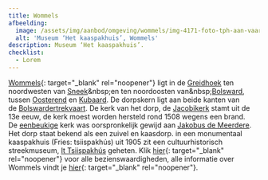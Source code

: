 ```yaml
---
title: Wommels
afbeelding:
  image: /assets/img/aanbod/omgeving/wommels/img-4171-foto-tph-aan-vaart-1703928855.jpeg
  alt: 'Museum ‘Het kaaspakhuis’, Wommels'
description: Museum ‘Het kaaspakhuis’.
checklist:
  - Lorem
---
```


[Wommels](https://nl.wikipedia.org/wiki/Wommels){: target="_blank" rel="noopener"} ligt in de&nbsp;[Greidhoek](https://nl.wikipedia.org/wiki/Greidhoek)&nbsp;ten noordwesten van&nbsp;[Sneek](https://nl.wikipedia.org/wiki/Sneek_&#40;stad&#41;)&nbsp;en ten noordoosten van&nbsp;[Bolsward](https://nl.wikipedia.org/wiki/Bolsward), tussen&nbsp;[Oosterend](<https://nl.wikipedia.org/wiki/Oosterend_(S%C3%BAdwest-Frysl%C3%A2n)>)&nbsp;en&nbsp;[Kubaard](https://nl.wikipedia.org/wiki/Kubaard). De dorpskern ligt aan beide kanten van de&nbsp;[Bolswardertrekvaart](https://nl.wikipedia.org/wiki/Bolswardertrekvaart). De kerk van het dorp, de&nbsp;[Jacobikerk](<https://nl.wikipedia.org/wiki/Jacobikerk_(Wommels)>)&nbsp;stamt uit de 13e eeuw, de kerk moest worden hersteld rond 1508 wegens een brand. De&nbsp;[eenbeukige](<https://nl.wikipedia.org/wiki/Beuk_(architectuur)>)&nbsp;kerk was oorspronkelijk gewijd aan&nbsp;[Jakobus de Meerdere](https://nl.wikipedia.org/wiki/Jakobus_de_Meerdere). Het dorp staat bekend als een zuivel en kaasdorp. in een monumentaal kaaspakhuis (Fries: tsiispakh&uacute;s) uit 1905 zit een cultuurhistorisch streekmuseum,&nbsp;[It Tsiispakh&uacute;s](https://nl.wikipedia.org/wiki/It_Tsiispakh%C3%BAs)&nbsp;geheten. Klik [hier](https://nl.wikipedia.org/wiki/Lijst_van_rijksmonumenten_in_Wommels){: target="\_blank" rel="noopener"} voor alle bezienswaardigheden, alle informatie over Wommels vindt je [hier](https://wommels.nl){: target="\_blank" rel="noopener"}.&nbsp;
